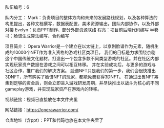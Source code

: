 队伍编号：6

队内分工：
Mark：负责项目的整体方向和未来的发展路线规划，以及各种算法的构思提出，各种文档撰写，数据表配置，美术资源输出，团队内部协作，以及外部对接
Evelyn：负责PPT制作、部分外部资源联络
程亮：项目前后端代码编写
半卷书：脸谱生成算法编写、合约编写

项目简介：
Opera Warrior是一个建立在以太链上，以京剧脸谱作为元素，随机生成的10000个NFT作为准入资格的游戏社区类项目。
我们的目标是力求围绕京剧这个中国传统文化题材，打造出一个包含多款不同类型游戏的社区。并在社区内部实现玩家资产数据在游戏之间可以相互转移。
并在实验成功后，与更多的游戏与社区合作，推广我们的解决方案。
脸谱NFT只是我们的第一步，我们会很快推出3DNFT，所有购买了脸谱NFT的玩家，都能免费获得3DNFT。
在通过出售NFT筹集到足够的资金后，则会立即进入游戏研发周期，并尽快推出以战斗为核心的不同gameplay游戏，并实现玩家资产在游戏内的转移。

视频链接：视频已直接放在本文件夹里


网站链接：https://operawarrior.com/

仓库地址（含ppt）：PPT和代码也放在本文件夹里了


